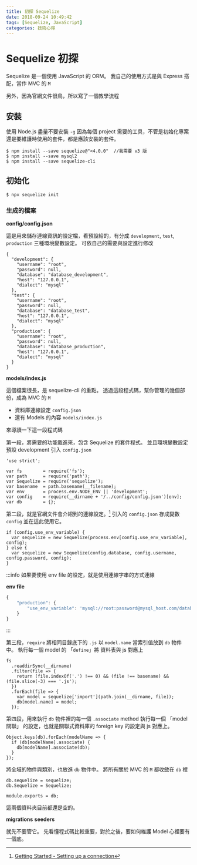 ```yaml
---
title: 初探 Sequelize
date: 2018-09-24 10:49:42
tags: [Sequelize, JavaScript]
categories: 技術心得
---
```

# Sequelize 初探

Sequelize 是一個使用 JavaScript 的 ORM。
我自己的使用方式是與 Express 搭配，當作 MVC 的 `M`

另外，因為官網文件很鳥，所以寫了一個教學流程

## 安裝

使用 Node.js 盡量不要安裝 `-g` 因為每個 project 需要的工具，不管是初始化專案還是要維護時使用的套件，都是應該安裝的套件。

```shell
$ npm install --save sequelize@"<4.0.0"  //我需要 v3 版
$ npm install --save mysql2
$ npm install --save sequelize-cli
```

## 初始化

```shell
$ npx sequelize init
```

### 生成的檔案

**config/config.json**

這是用來儲存連線資訊的設定檔，看預設給的，有分成 `development`, `test`, `production` 三種環境變數設定。
可依自己的需要與設定進行修改

```
{
  "development": {
    "username": "root",
    "password": null,
    "database": "database_development",
    "host": "127.0.0.1",
    "dialect": "mysql"
  },
  "test": {
    "username": "root",
    "password": null,
    "database": "database_test",
    "host": "127.0.0.1",
    "dialect": "mysql"
  },
  "production": {
    "username": "root",
    "password": null,
    "database": "database_production",
    "host": "127.0.0.1",
    "dialect": "mysql"
  }
}
```

**models/index.js**

這個檔案很長，是 sequelize-cli 的重點。
透過這段程式碼，幫你管理的幾個部份，成為 MVC 的 `M`
- 資料庫連線設定 `config.json`
- 還有 Models 的內容 `models/index.js`

來導讀一下這一段程式碼

第一段，將需要的功能載進來，包含 Sequelize 的套件程式。
並且環境變數設定預設 development
引入 `config.json`

```javascript=
'use strict';

var fs        = require('fs');
var path      = require('path');
var Sequelize = require('sequelize');
var basename  = path.basename(__filename);
var env       = process.env.NODE_ENV || 'development';
var config    = require(__dirname + '/../config/config.json')[env];
var db        = {};
```

第二段，就是官網文件會介紹到的連線設定。[^connenction]
引入的 `config.json` 存成變數 `config` 並在這此使用它。

```javascript=10
if (config.use_env_variable) {
  var sequelize = new Sequelize(process.env[config.use_env_variable], config);
} else {
  var sequelize = new Sequelize(config.database, config.username, config.password, config);
}
```

[^connenction]: [Getting Started - Setting up a connection](https://sequelize.readthedocs.io/en/v3/docs/getting-started/)

:::info
如果要使用 env file 的設定，就是使用連線字串的方式連線

**env file**
```javascript
{
    "production": {
        "use_env_variable": 'mysql://root:password@mysql_host.com/database_name'
    }
}
```
:::

第三段，`require` 將相同目錄底下的 `.js` 以 `model.name` 當索引值放到 `db` 物件中。
執行每一個 model 的 「`define`」將 資料表與 js 對應上

```javascript=15
fs
  .readdirSync(__dirname)
  .filter(file => {
    return (file.indexOf('.') !== 0) && (file !== basename) && (file.slice(-3) === '.js');
  })
  .forEach(file => {
    var model = sequelize['import'](path.join(__dirname, file));
    db[model.name] = model;
  });
```

第四段，用來執行 `db` 物件裡的每一個 `.associate` method
執行每一個 「model 關聯」 的設定，也就是關聯式資料庫的 foreign key 的設定與 js 對應上。

```javascript=24
Object.keys(db).forEach(modelName => {
  if (db[modelName].associate) {
    db[modelName].associate(db);
  }
});
```

將全域的物件與類別，也放進 `db` 物件中。
將所有關於 MVC 的 `M` 都收斂在 `db` 裡

```
db.sequelize = sequelize;
db.Sequelize = Sequelize;

module.exports = db;
```

這兩個資料夾目前都還是空的。

**migrations**
**seeders**

就先不要管它。
先看懂程式碼比較重要，對於之後，要如何維護 Model 心裡要有一個底。
